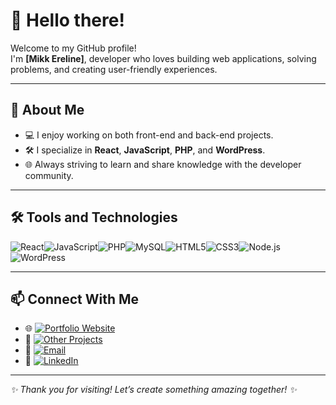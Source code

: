 # 👋 Hello there!

Welcome to my GitHub profile!  
I'm **[Mikk Ereline]**, developer who loves building web applications, solving problems, and creating user-friendly experiences.

---

## 🚀 About Me
- 💻 I enjoy working on both front-end and back-end projects.
- 🛠️ I specialize in **React**, **JavaScript**, **PHP**, and **WordPress**.
- 🌐 Always striving to learn and share knowledge with the developer community.

---

## 🛠️ Tools and Technologies

<div style="display: flex; flex-wrap: wrap;">
  <img src="https://img.shields.io/badge/React-20232A?style=for-the-badge&logo=react&logoColor=61DAFB" alt="React" />
  <img src="https://img.shields.io/badge/JavaScript-F7DF1E?style=for-the-badge&logo=javascript&logoColor=black" alt="JavaScript" />
  <img src="https://img.shields.io/badge/PHP-777BB4?style=for-the-badge&logo=php&logoColor=white" alt="PHP" />
  <img src="https://img.shields.io/badge/MySQL-4479A1?style=for-the-badge&logo=mysql&logoColor=white" alt="MySQL" />
  <img src="https://img.shields.io/badge/HTML5-E34F26?style=for-the-badge&logo=html5&logoColor=white" alt="HTML5" />
  <img src="https://img.shields.io/badge/CSS3-1572B6?style=for-the-badge&logo=css3&logoColor=white" alt="CSS3" />
  <img src="https://img.shields.io/badge/Node.js-339933?style=for-the-badge&logo=nodedotjs&logoColor=white" alt="Node.js" />
  <img src="https://img.shields.io/badge/WordPress-21759B?style=for-the-badge&logo=wordpress&logoColor=white" alt="WordPress" />
</div>

---

## 📫 Connect With Me
- 🌐 [![Portfolio Website](https://img.shields.io/badge/Website-Visit-blue?style=flat&logo=google-chrome&logoColor=white)](https://webcodes.ee/)
- 🚀 [![Other Projects](https://img.shields.io/badge/Projects-Explore-orange?style=flat&logo=github&logoColor=white)](https://portfolio.webcodes.ee/)
- 📧 [![Email](https://img.shields.io/badge/Email-Contact-red?style=flat&logo=gmail&logoColor=white)](mailto:mikk.ereline@gmail.com)
- 💼 [![LinkedIn](https://img.shields.io/badge/LinkedIn-Connect-blue?style=flat&logo=linkedin&logoColor=white)](https://www.linkedin.com/in/mikk-ereline/)

---
_✨ Thank you for visiting! Let’s create something amazing together! ✨_
